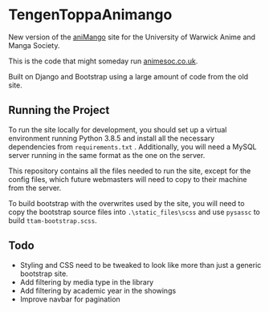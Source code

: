 # TengenToppaAnimango

New version of the [aniMango](https://github.com/WarwickAnimeSoc/aniMango) site for the University of Warwick Anime and Manga Society.

This is the code that might someday run [animesoc.co.uk](https://animesoc.co.uk).

Built on Django and Bootstrap using a large amount of code from the old site.

## Running the Project

To run the site locally for development, you should set up a virtual environment running Python 3.8.5 and install all
the necessary dependencies from `requirements.txt` . Additionally, you will need a MySQL server running in the same 
format as the one on the server.

This repository contains all the files needed to run the site, except for the config files, which future webmasters will
need to copy to their machine from the server.

To build bootstrap with the overwrites used by the site, you will need to copy the bootstrap source files into 
`.\static_files\scss` and use `pysassc` to build `ttam-bootstrap.scss`.

## Todo

- Styling and CSS need to be tweaked to look like more than just a generic bootstrap site.
- Add filtering by media type in the library
- Add filtering by academic year in the showings
- Improve navbar for pagination 